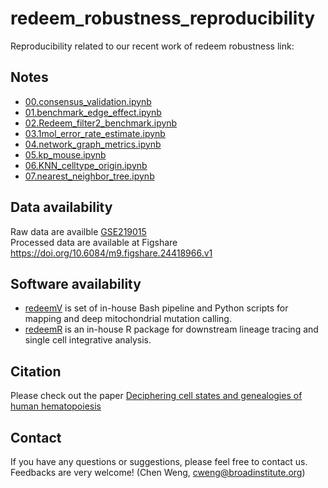 # redeem_robustness_reproducibility
Reproducibility related to our recent work of redeem robustness
link:
## Notes
- [00.consensus_validation.ipynb](https://github.com/chenweng1991/redeem_robustness_reproducibility/blob/master/notebooks/notebooe_share/00.consensus_validation.ipynb)
- [01.benchmark_edge_effect.ipynb](https://github.com/chenweng1991/redeem_robustness_reproducibility/blob/master/notebooks/notebooe_share/01.benchmark_edge_effect.ipynb)
- [02.Redeem_filter2_benchmark.ipynb](https://github.com/chenweng1991/redeem_robustness_reproducibility/blob/master/notebooks/notebooe_share/02.Redeem_filter2_benchmark.ipynb)
- [03.1mol_error_rate_estimate.ipynb](https://github.com/chenweng1991/redeem_robustness_reproducibility/blob/master/notebooks/notebooe_share/03.1mol_error_rate_estimate.ipynb)
- [04.network_graph_metrics.ipynb](https://github.com/chenweng1991/redeem_robustness_reproducibility/blob/master/notebooks/notebooe_share/04.network_graph_metrics.ipynb)
- [05.kp_mouse.ipynb](https://github.com/chenweng1991/redeem_robustness_reproducibility/blob/master/notebooks/notebooe_share/05.kp_mouse.ipynb)
- [06.KNN_celltype_origin.ipynb](https://github.com/chenweng1991/redeem_robustness_reproducibility/blob/master/notebooks/notebooe_share/06.KNN_celltype_origin.ipynb)
- [07.nearest_neighbor_tree.ipynb](https://github.com/chenweng1991/redeem_robustness_reproducibility/blob/master/notebooks/notebooe_share/07.nearest_neighbor_tree.ipynb)

  
## Data availability
Raw data are availble [GSE219015](https://www.ncbi.nlm.nih.gov/geo/query/acc.cgi?acc=GSE219015)</br>
Processed data are available at Figshare https://doi.org/10.6084/m9.figshare.24418966.v1
## Software availability
- [redeemV](https://github.com/chenweng1991/redeemV) is set of in-house Bash pipeline and Python scripts for mapping and deep mitochondrial mutation calling. 
- [redeemR](https://github.com/chenweng1991/redeemR) is an in-house R package for downstream lineage tracing and single cell integrative analysis.

## Citation
Please check out the paper [Deciphering cell states and genealogies of human hematopoiesis](https://doi.org/10.1038/s41586-024-07066-z)

## Contact
If you have any questions or suggestions, please feel free to contact us. Feedbacks are very welcome! (Chen Weng, cweng@broadinstitute.org)
